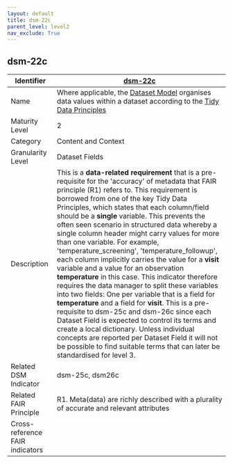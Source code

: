 ```yaml
---
layout: default
title: dsm-22c
parent_level: level2
nav_exclude: True
---
```


## dsm-22c

| Identifier | [dsm-22c](https://github.com/FAIRplus/Data-Maturity/blob/master/docs/_indicators/dsm-22c.md) |
| ---------- | ----------|
| Name | Where applicable, the [Dataset Model](https://fairplus.github.io/Data-Maturity/docs/Glossary/#dataset-model) organises data values within a dataset according to the [Tidy Data Principles](https://fairplus.github.io/Data-Maturity/docs/Glossary/#tidy-data-principles)  |
| Maturity Level | 2 |
| Category | Content and Context |
| Granularity Level | Dataset Fields |
| Description | This is a **data-related requirement** that is a pre-requisite for the 'accuracy' of metadata that FAIR principle (R1) refers to. This requirement is borrowed from one of the key Tidy Data Principles, which states that each column/field should be a **single** variable. This prevents the often seen scenario in structured data whereby a single column header might carry values for more than one variable. For example, 'temperature_screening', 'temperature_followup', each column implicitly carries the value for a **visit** variable and a value for an observation **temperature** in this case. This indicator therefore requires the data manager to split these variables into two fields: One per variable that is a field for **temperature** and a field for **visit**. This is a pre-requisite to dsm-25c and dsm-26c since each Dataset Field is expected to control its terms and create a local dictionary. Unless individual concepts are reported per Dataset Field it will not be possible to find suitable terms that can later be standardised for level 3. |
| Related DSM Indicator | dsm-25c, dsm26c |
| Related FAIR Principle | R1. Meta(data) are richly described with a plurality of accurate and relevant attributes |
| Cross-reference FAIR indicators | |
